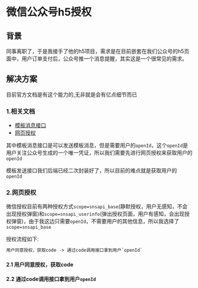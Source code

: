 # 微信公众号h5授权

## 背景

同事离职了，于是我接手了他的h5项目，需求是在目前嵌套在我们公众号的h5页面中，用户订单支付后，公众号推一个消息提醒，其实这是一个很常见的需求。

## 解决方案

目前官方文档是有这个能力的,无非就是会有亿点细节而已

### 1.相关文档

- [模板消息接口](https://developers.weixin.qq.com/doc/offiaccount/Message_Management/Template_Message_Interface.html)
- [网页授权](https://developers.weixin.qq.com/doc/offiaccount/OA_Web_Apps/Wechat_webpage_authorization.html)

其中模板消息接口是可以发送模板消息，但是需要用户的`openId`，这个`openId`是用户关注公众号生成的一个唯一凭证，所以我们需要先进行网页授权来获取用户的`openId`

模板发送接口我们后端已经二次封装好了，所以目前的难点就是获取用户的`openId`

### 2.网页授权

微信授权目前有两种授权方式`scope=snsapi_base`(静默授权，用户无感知，不会出现授权弹窗)和`scope=snsapi_userinfo`(弹出授权页面，用户有感知，会出现授权弹窗)，由于我这边只需要`openId`，不需要用户的其他信息，所以我选择了`scope=snsapi_base`

授权流程如下:

```txt
用户同意授权，获取code -> 通过code调用接口拿到用户`openId`
```
#### 2.1 用户同意授权，获取code

#### 2.2 通过code调用接口拿到用户`openId`